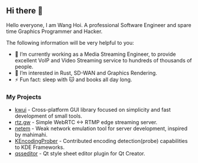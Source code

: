 ## Hi there 👋

Hello everyone, I am Wang Hoi. A professional Software Engineer and spare time Graphics Programmer and Hacker. 

The following information will be very helpful to you:

- 🔭 I’m currently working as a Media Streaming Engineer, to provide excellent VoIP and Video Streaming service to hundreds of thousands of people.
- 🌱 I’m interested in Rust, SD-WAN and Graphics Rendering.
- ⚡ Fun fact: sleep with 🐱 and books all day long.

### My Projects

- [kwui](https://github.com/WangHoi/kwui-rs) - Cross-platform GUI library focused on simplicity and fast development of small tools.
- [rtz.gw](https://github.com/WangHoi/rtz.gw) - Simple WebRTC <-> RTMP edge streaming server.
- [netem](https://gitee.com/wanghoi/netem) - Weak network emulation tool for server development, inspired by mahimahi.
- [KEncodingProber](https://api.kde.org/frameworks/kcodecs/html/classKEncodingProber.html) - Contributed encoding detection(probe) capabilities to KDE Frameworks.
- [qsseditor](https://github.com/WangHoi/qsseditor) - Qt style sheet editor plugin for Qt Creator.
